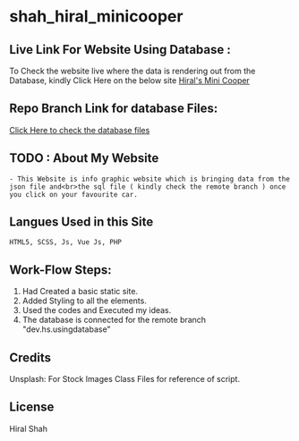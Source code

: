 # shah_hiral_minicooper

## Live Link For Website Using Database :
 To Check the website live where the data is rendering out from the Database, kindly Click Here on the below site
 <a href="https://minicooper.hiralshahh.com/">Hiral's Mini Cooper</a>

 ## Repo Branch Link for database Files:
 <a href="https://github.com/hiralshah7/shah_hiral_minicooper/tree/dev.hs.adding_database">Click Here to check the database files</a>

## TODO : About My Website
	- This Website is info graphic website which is bringing data from the json file and<br>the sql file ( kindly check the remote branch ) once you click on your favourite car.
## Langues Used in this Site
	HTML5, SCSS, Js, Vue Js, PHP

## Work-Flow Steps:

1. Had Created a basic static site.
2. Added Styling to all the elements.
3. Used the codes and Executed my ideas.
4. The database is connected for the remote branch "dev.hs.usingdatabase"

## Credits

Unsplash: For Stock Images
Class Files for reference of script.

## License

Hiral Shah